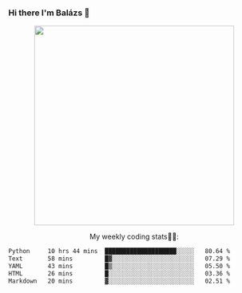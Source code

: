 ### Hi there I'm Balázs 👋
  
<p align="center">
  <img width="400" src="https://github-readme-stats.vercel.app/api/top-langs/?username=bkutasi&size_weight=0.5&count_weight=0.5&hide=jupyter%20notebook&layout=compact&theme=tokyonight">
</p>
<p align="center">
My weekly coding stats👨‍💻:
</p>
<!--START_SECTION:waka-->

```txt
Python     10 hrs 44 mins  ████████████████████░░░░░   80.64 %
Text       58 mins         █▓░░░░░░░░░░░░░░░░░░░░░░░   07.29 %
YAML       43 mins         █▒░░░░░░░░░░░░░░░░░░░░░░░   05.50 %
HTML       26 mins         █░░░░░░░░░░░░░░░░░░░░░░░░   03.36 %
Markdown   20 mins         ▓░░░░░░░░░░░░░░░░░░░░░░░░   02.51 %
```

<!--END_SECTION:waka-->



<!--
**bkutasi/bkutasi** is a ✨ _special_ ✨ repository because its `README.md` (this file) appears on your GitHub profile.

Here are some ideas to get you started:

- 🔭 I’m currently working on ...
- 🌱 I’m currently learning ...
- 👯 I’m looking to collaborate on ...
- 🤔 I’m looking for help with ...
- 💬 Ask me about ...
- 📫 How to reach me: ...
- 😄 Pronouns: ...
- ⚡ Fun fact: ...
-->

